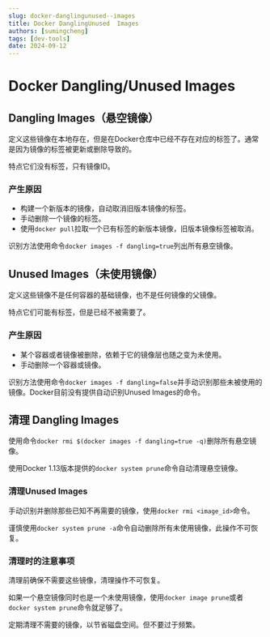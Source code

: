 ```yaml
---
slug: docker-danglingunused--images
title: Docker DanglingUnused  Images
authors: [sumingcheng]
tags: [dev-tools]
date: 2024-09-12
---
```


# Docker Dangling/Unused  Images



 

## Dangling Images（悬空镜像）  

定义这些镜像在本地存在，但是在Docker仓库中已经不存在对应的标签了。通常是因为镜像的标签被更新或删除导致的。

特点它们没有标签，只有镜像ID。

### 产生原因  

* 构建一个新版本的镜像，自动取消旧版本镜像的标签。
* 手动删除一个镜像的标签。
* 使用`docker pull`拉取一个已有标签的新版本镜像，旧版本镜像标签被取消。

识别方法使用命令`docker images -f dangling=true`列出所有悬空镜像。

## Unused Images（未使用镜像）  

定义这些镜像不是任何容器的基础镜像，也不是任何镜像的父镜像。

特点它们可能有标签，但是已经不被需要了。

### 产生原因  

* 某个容器或者镜像被删除，依赖于它的镜像层也随之变为未使用。
* 手动删除一个容器或镜像。

识别方法使用命令`docker images -f dangling=false`并手动识别那些未被使用的镜像。Docker目前没有提供自动识别Unused Images的命令。

## 清理 Dangling Images  

使用命令`docker rmi $(docker images -f dangling=true -q)`删除所有悬空镜像。

使用Docker 1.13版本提供的`docker system prune`命令自动清理悬空镜像。

### 清理Unused Images  

手动识别并删除那些已知不再需要的镜像，使用`docker rmi <image_id>`命令。

谨慎使用`docker system prune -a`命令自动删除所有未使用镜像，此操作不可恢复。

### 清理时的注意事项  

清理前确保不需要这些镜像，清理操作不可恢复。

如果一个悬空镜像同时也是一个未使用镜像，使用`docker image prune`或者`docker system prune`命令就足够了。

定期清理不需要的镜像，以节省磁盘空间。但不要过于频繁。